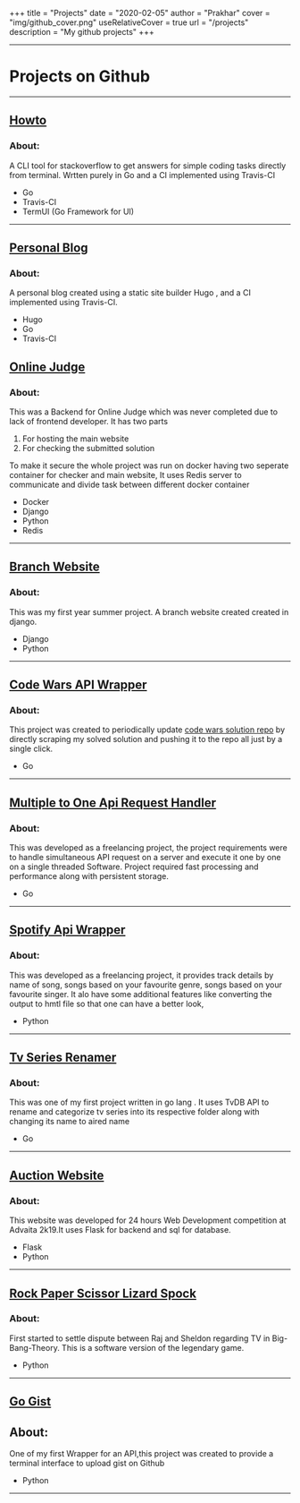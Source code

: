 +++
title = "Projects"
date = "2020-02-05"
author = "Prakhar"
cover = "img/github_cover.png"
useRelativeCover = true
url = "/projects"
description = "My github projects"
+++

---

# Projects on Github
---
## [Howto](https://github.com/pr4k/howto)

### About:

A CLI tool for stackoverflow to get answers for simple coding tasks directly from terminal. Wrtten purely in Go and a CI implemented using Travis-CI

- Go
- Travis-CI
- TermUI (Go Framework for UI)
---
## [Personal Blog](https://github.com/pr4k/pr4k.github.io)

### About:

A personal blog created using a static site builder Hugo , and a CI implemented using Travis-CI.

- Hugo
- Go
- Travis-CI

## [Online Judge](https://github.com/pr4k/oj)

### About:

This was a Backend for Online Judge which was never completed due to lack of frontend developer. It has two parts

1. For hosting the main website
2. For checking the submitted solution

To make it secure the whole project was run on docker having two seperate container for checker and main website, It uses Redis server to communicate and divide task between different docker container

- Docker
- Django
- Python
- Redis

---

## [Branch Website](https://github.com/pr4k/cse-branch-website)

### About:

This was my first year summer project. A branch website created created in django.

- Django
- Python

---

## [Code Wars API Wrapper](https://github.com/pr4k/Code-Wars-API-Wrapper)

### About:

This project was created to periodically update [code wars solution repo](https://github.com/pr4k/Code-Wars-Solution) by directly scraping my solved solution and pushing it to the repo all just by a single click.

- Go

---

## [Multiple to One Api Request Handler](https://github.com/pr4k/multiple-to-one-api-request-handler)

### About:

This was developed as a freelancing project, the project requirements were to handle simultaneous API request on a server and execute it one by one on a single threaded Software. Project required fast processing and performance along with persistent storage.

- Go

---

## [Spotify Api Wrapper](https://github.com/pr4k/spotify-wrapper)

### About:

This was developed as a freelancing project, it provides track details by name of song, songs based on your favourite genre, songs based on your favourite singer. It alo have some additional features like converting the output to hmtl file so that one can have a better look,

- Python

---

## [Tv Series Renamer](https://github.com/pr4k/Tv-Series-Renamer)

### About:

This was one of my first project written in go lang . It uses TvDB API to rename and categorize tv series into its respective folder along with changing its name to aired name

- Go

---

## [Auction Website](https://github.com/pr4k/Auction-Web-App)

### About:

This website was developed for 24 hours Web Development competition at Advaita 2k19.It uses Flask for backend and sql for database.

- Flask
- Python

---

## [Rock Paper Scissor Lizard Spock](https://github.com/pr4k/Rock-Paper-Scissor-Lizard-Spock)

### About:

First started to settle dispute between Raj and Sheldon regarding TV in Big-Bang-Theory.
This is a software version of the legendary game.

- Python

---

## [Go Gist](https://github.com/pr4k/go-gist)

## About:

One of my first Wrapper for an API,this project was created to provide a terminal interface to upload gist on Github

- Python

---
